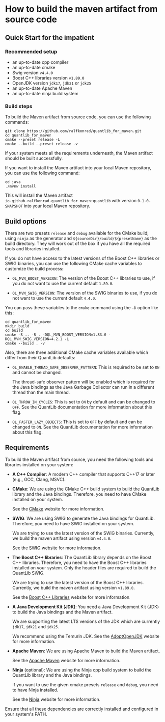 # How to build the maven artifact from source code

## Quick Start for the impatient

### Recommended setup

- an up-to-date cpp compiler
- an up-to-date cmake
- Swig version `v4.4.0`
- Boost C++ libraries version `v1.89.0`
- OpenJDK version `jdk17`, `jdk21` or `jdk25`
- an up-to-date Apache Maven
- an up-to-date ninja build system

### Build steps

To build the Maven artifact from source code, you can use the following commands:

```shell
git clone https://github.com/ralfkonrad/quantlib_for_maven.git
cd quantlib_for_maven
cmake --preset release -L
cmake --build --preset release -v
```

If your system meets all the requirements underneath, the Maven artifact should be built
successfully.

If you want to install the Maven artifact into your local Maven repository,
you can use the following command:

```shell
cd java
./mvnw install
```

This will install the Maven artifact
`io.github.ralfkonrad.quantlib_for_maven:quantlib`
with version `0.1.0-SNAPSHOT` into your local Maven repository.

## Build options

There are two presets `release` and `debug` available for the CMake build,
using `ninja` as the generator and `${sourceDir}/build/${presetName}` as the build directory.
They will work out of the box if you have all the required tools and libraries installed.

If you do not have access to the latest versions of the Boost C++ libraries or SWIG binaries,
you can use the following CMake cache variables to customize the build process:

- `QL_MVN_BOOST_VERSION`: The version of the Boost C++ libraries to use,
  if you do not want to use the current default `1.89.0`.

- `QL_MVN_SWIG_VERSION`: The version of the SWIG binaries to use,
  if you do not want to use the current default `4.4.0`.

You can pass these variables to the `cmake` command using the `-D` option like this:

```shell
cd quantlib_for_maven
mkdir build
cd build
cmake -S .. -B . -DQL_MVN_BOOST_VERSION=1.83.0 -DQL_MVN_SWIG_VERSION=4.2.1 -L
cmake --build . -v
```

Also, there are three additional CMake cache variables available
which differ from their QuantLib defaults:

- `QL_ENABLE_THREAD_SAFE_OBSERVER_PATTERN`:
  This is required to be set to `ON` and cannot be changed.

  The thread-safe observer pattern will be enabled which is required for the Java bindings as the
  Java Garbage Collector can run in a different thread than the main thread.

- `QL_THROW_IN_CYCLES`:
  This is set to `ON` by default and can be changed to `OFF`.
  See the QuantLib documentation for more information about this flag.

- `QL_FASTER_LAZY_OBJECTS`:
  This is set to `OFF` by default and can be changed to `ON`.
  See the QuantLib documentation for more information about this flag.

## Requirements

To build the Maven artifact from source,
you need the following tools and libraries
installed on your system:

- **A C++ Compiler**:
  A modern C++ compiler that supports C++17 or later (e.g., GCC, Clang, MSVC).

- **CMake**:
  We are using the CMake C++ build system to build the QuantLib library and the Java bindings.
  Therefore, you need to have CMake installed on your system.

  See the [CMake](https://cmake.org/) website for more information.

- **SWIG**:
  We are using SWIG to generate the Java bindings for QuantLib. Therefore, you need to have SWIG
  installed on your system.

  We are trying to use the latest version of the SWIG binaries.
  Currently, we build the maven artifact using version `v4.4.0`.

  See the [SWIG](http://www.swig.org/) website for more information.

- **The Boost C++ libraries**:
  The QuantLib library depends on the Boost C++ libraries. Therefore, you need to have the Boost C++
  libraries installed on your system. Only the header files are required to build the QuantLib SWIG.

  We are trying to use the latest version of the Boost C++ libraries.
  Currently, we build the maven artifact using version `v1.89.0`.

  See the [Boost C++ Libraries](https://www.boost.org/) website for more information.

- **A Java Development Kit (JDK)**:
  You need a Java Development Kit (JDK) to build the Java bindings and the Maven artifact.

  We are supporting the latest LTS versions of the JDK which are currently `jdk17`, `jdk21` and `jdk25`.

  We recommend using the Temurin JDK. See the [AdoptOpenJDK](https://adoptopenjdk.net/) website
  for more information.

- **Apache Maven**:
  We are using Apache Maven to build the Maven artifact.

  See the [Apache Maven](https://maven.apache.org/) website for more information.

- **Ninja** (optional):
  We are using the Ninja cpp build system to build the QuantLib library and the Java bindings.

  If you want to use the given cmake presets `release` and `debug`,
  you need to have Ninja installed.

  See the [Ninja](https://ninja-build.org/) website for more information.

Ensure that all these dependencies are correctly installed and configured in your system's PATH.
